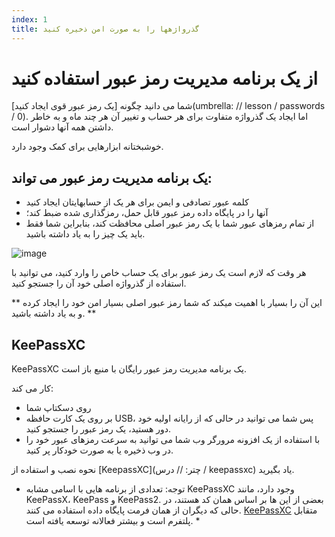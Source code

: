 ```yaml
---
index: 1
title: گذرواژهها را به صورت امن ذخیره کنید
---
```

# از یک برنامه مدیریت رمز عبور استفاده کنید

شما می دانید چگونه [یک رمز عبور قوی ایجاد کنید](umbrella: // lesson / passwords / 0). اما ایجاد یک گذرواژه متفاوت برای هر حساب و تغییر آن هر چند ماه و به خاطر داشتن همه آنها دشوار است.

خوشبختانه ابزارهایی برای کمک وجود دارد.

## یک برنامه مدیریت رمز عبور می تواند:

* کلمه عبور تصادفی و ایمن برای هر یک از حسابهایتان ایجاد کنید
* آنها را در پایگاه داده رمز عبور قابل حمل، رمزگذاری شده ضبط کند؛
* از تمام رمزهای عبور شما با یک رمز عبور اصلی محافظت کند، بنابراین شما فقط باید یک چیز را به یاد داشته باشید.

![image](password_adv1.png)

هر وقت که لازم است یک رمز عبور برای یک حساب خاص را وارد کنید، می توانید با استفاده از گذرواژه اصلی خود آن را جستجو کنید.

** این آن را بسیار با اهمیت میکند که شما رمز عبور اصلی بسیار امن خود را ایجاد کرده و به یاد داشته باشید. **

## KeePassXC

KeePassXC یک برنامه مدیریت رمز عبور رایگان با منبع باز است.

کار می کند:

* روی دسکتاپ شما
* بر روی یک کارت حافظه USB، پس شما می توانید در حالی که از رایانه اولیه خود دور هستید، یک رمز عبور را جستجو کنید.
* با استفاده از یک افزونه مرورگر وب شما می توانید به سرعت رمزهای عبور خود را در وب ذخیره یا به صورت خودکار پر کنید.

نحوه نصب و استفاده از [KeepassXC](چتر: // درس / keepassxc) یاد بگیرید.

* توجه: تعدادی از برنامه هایی با اسامی مشابه KeePassXC وجود دارد، مانند KeePassX، KeePass و KeePass2. بعضی از این ها بر اساس همان کد هستند، در حالی که دیگران از همان فرمت پایگاه داده استفاده می کنند. [KeePassXC](https://keepassxc.org/) متقابل پلتفرم است و بیشتر فعالانه توسعه یافته است. *